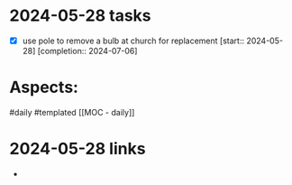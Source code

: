 
# 2024-05-28 tasks

- [x] use pole to remove a bulb at church for replacement  [start:: 2024-05-28]  [completion:: 2024-07-06]

# Aspects:
#daily #templated
[[MOC - daily]]

# 2024-05-28 links
- 


